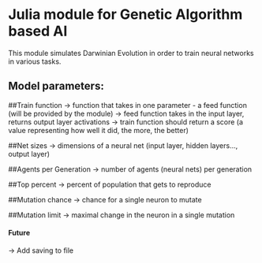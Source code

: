 # Julia module for Genetic Algorithm based AI

This module simulates Darwinian Evolution in order to train neural networks in various tasks.

## Model parameters:

##Train function
-> function that takes in one parameter - a feed function (will be provided by the module)
-> feed function takes in the input layer, returns output layer activations
-> train function should return a score (a value representing how well it did, the more, the better)

##Net sizes
-> dimensions of a neural net (input layer, hidden layers..., output layer)

##Agents per Generation
-> number of agents (neural nets) per generation

##Top percent
-> percent of population that gets to reproduce

##Mutation chance
-> chance for a single neuron to mutate

##Mutation limit
-> maximal change in the neuron in a single mutation



#### Future
-> Add saving to file
